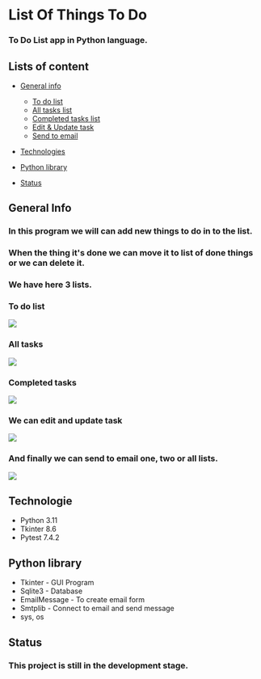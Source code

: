 # List Of Things To Do
### To Do List app in Python language.


## Lists of content
* [General info](https://github.com/GabrielKozlowski/To_Do_List/blob/master/README.md#general-info)  
    * [To do list](https://github.com/GabrielKozlowski/To_Do_List/blob/master/README.md#to-do-list)
    * [All tasks list](https://github.com/GabrielKozlowski/To_Do_List/blob/master/README.md#all-tasks)  
    * [Completed tasks list](https://github.com/GabrielKozlowski/To_Do_List/blob/master/README.md#completed-tasks)  
    * [Edit & Update task](https://github.com/GabrielKozlowski/To_Do_List/blob/master/README.md#we-can-edit-and-update-task)  
    * [Send to email](https://github.com/GabrielKozlowski/To_Do_List/blob/master/README.md#and-finally-we-can-send-to-email-one-two-or-all-lists)
      
* [Technologies](https://github.com/GabrielKozlowski/To_Do_List/blob/master/README.md#technologie)
* [Python library](https://github.com/GabrielKozlowski/To_Do_List/blob/master/README.md#python-library)
* [Status](https://github.com/GabrielKozlowski/To_Do_List/blob/master/README.md#status)


## General Info

### In this program we will can add new things to do in to the list. 
### When the thing it's done we can move it to list of done things or we can delete it.
### We have here 3 lists.

### To do list
<img src="/images/to_do_tasks.png">

### All tasks
<img src="/images/all_tasks.png">

### Completed tasks
<img src="/images/completed_tasks.png">

### We can edit and update task
<img src="/images/update_task.png">


### And finally we can send to email one, two or all lists.
<img src="/images/send_email.png">


## Technologie

<ul>
    <li>Python 3.11</li>
    <li>Tkinter 8.6</li>
    <li>Pytest 7.4.2</li>
</ul>


## Python library

<ul>
    <li>Tkinter - GUI Program</li>
    <li>Sqlite3 - Database </li>
    <li>EmailMessage - To create email form</li>
    <li>Smtplib - Connect to email and send message</li>
    <li>sys, os</li>
</ul>


## Status

### This project is still in the development stage.




